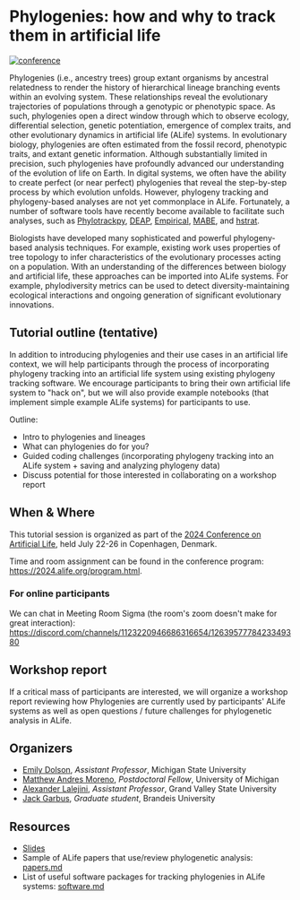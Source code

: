# Phylogenies: how and why to track them in artificial life

[![conference](https://img.shields.io/badge/Tutorial-2024_Artificial_Life_Conference-ff69b4)](https://2024.alife.org/index.html)

Phylogenies (i.e., ancestry trees) group extant organisms by ancestral relatedness to render the history of hierarchical lineage branching events within an evolving system.
These relationships reveal the evolutionary trajectories of populations through a genotypic or phenotypic space.
As such, phylogenies open a direct window through which to observe ecology, differential selection, genetic potentiation, emergence of complex traits, and other evolutionary dynamics in artificial life (ALife) systems.
In evolutionary biology, phylogenies are often estimated from the fossil record, phenotypic traits, and extant genetic information.
Although substantially limited in precision, such phylogenies have profoundly advanced our understanding of the evolution of life on Earth.
In digital systems, we often have the ability to create perfect (or near perfect) phylogenies that reveal the step-by-step process by which evolution unfolds.
However, phylogeny tracking and phylogeny-based analyses are not yet commonplace in ALife.
Fortunately, a number of software tools have recently become available to facilitate such analyses, such as [Phylotrackpy](https://phylotrackpy.readthedocs.io/en/latest/), [DEAP](https://deap.readthedocs.io/en/master/api/tools.html?highlight=history#deap.tools.History), [Empirical](https://empirical.readthedocs.io/en/latest/), [MABE](https://github.com/Hintzelab/MABE), and [hstrat](https://hstrat.readthedocs.io/en/latest/?badge=latest).

Biologists have developed many sophisticated and powerful phylogeny-based analysis techniques.
For example, existing work uses properties of tree topology to infer characteristics of the evolutionary processes acting on a population.
With an understanding of the differences between biology and artificial life, these approaches can be imported into ALife systems.
For example, phylodiversity metrics can be used to detect diversity-maintaining ecological interactions and ongoing generation of significant evolutionary innovations.

## Tutorial outline (tentative)

In addition to introducing phylogenies and their use cases in an artificial life context, we will help participants through the process of incorporating phylogeny tracking into an artificial life system using existing phylogeny tracking software.
We encourage participants to bring their own artificial life system to "hack on", but we will also provide example notebooks (that implement simple example ALife systems) for participants to use.

Outline:

- Intro to phylogenies and lineages
- What can phylogenies do for you?
- Guided coding challenges (incorporating phylogeny tracking into an ALife system + saving and analyzing phylogeny data)
- Discuss potential for those interested in collaborating on a workshop report

## When & Where

This tutorial session is organized as part of the [2024 Conference on Artificial Life](https://2024.alife.org/index.html), held July 22-26 in Copenhagen, Denmark.

Time and room assignment can be found in the conference program: <https://2024.alife.org/program.html>.

### For online participants

We can chat in Meeting Room Sigma (the room's zoom doesn't make for great interaction): <https://discord.com/channels/1123220946686316654/1263957778423349380>

## Workshop report

If a critical mass of participants are interested, we will organize a workshop report reviewing how Phylogenies are currently used by participants' ALife systems as well as open questions / future challenges for phylogenetic analysis in ALife.

## Organizers

- [Emily Dolson](https://cse.msu.edu/~dolsonem/), *Assistant Professor*, Michigan State University
- [Matthew Andres Moreno](https://mmore500.com/), *Postdoctoral Fellow*, University of Michigan
- [Alexander Lalejini](https://lalejini.com/), *Assistant Professor*, Grand Valley State University
- [Jack Garbus](https://jarbus.net/), *Graduate student*, Brandeis University

## Resources

- [Slides](https://github.com/amlalejini/alife-2024-phylo-tutorial/blob/main/2023-alife-phylo-tutorial-slides.pdf)
- Sample of ALife papers that use/review phylogenetic analysis: [papers.md](https://github.com/amlalejini/alife-2024-phylo-tutorial/blob/main/papers.md)
- List of useful software packages for tracking phylogenies in ALife systems: [software.md](https://github.com/amlalejini/alife-2024-phylo-tutorial/blob/main/software.md)

